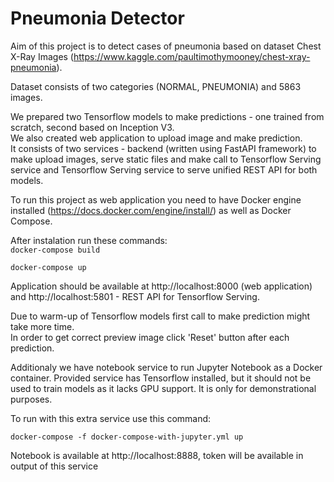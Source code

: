 # Pneumonia Detector 

Aim of this project is to detect cases of pneumonia based on dataset Chest X-Ray Images (https://www.kaggle.com/paultimothymooney/chest-xray-pneumonia).  

Dataset consists of two categories (NORMAL, PNEUMONIA) and 5863 images.  

We prepared two Tensorflow models to make predictions - one trained from scratch, second based on Inception V3.  
We also created web application to upload image and make prediction.  
It consists of two services - backend (written using FastAPI framework) to make upload images, serve static files and make call to Tensorflow Serving service and Tensorflow Serving service to serve unified REST API for both models.  

To run this project as web application you need to have Docker engine installed (https://docs.docker.com/engine/install/) as well as Docker Compose.  

After instalation run these commands:   
``` docker-compose build ```   

``` docker-compose up ```

Application should be available at http://localhost:8000 (web application) and http://localhost:5801 - REST API for Tensorflow Serving.  

Due to warm-up of Tensorflow models first call to make prediction might take more time.  
In order to get correct preview image click 'Reset' button after each prediction.  

Additionaly we have notebook service to run Jupyter Notebook as a Docker container. Provided service has Tensorflow installed, but it should not be used to train models as it lacks GPU support. It is only for demonstrational purposes.

To run with this extra service use this command:  

``` docker-compose -f docker-compose-with-jupyter.yml up ```   

Notebook is available at http://localhost:8888, token will be available in output of this service  